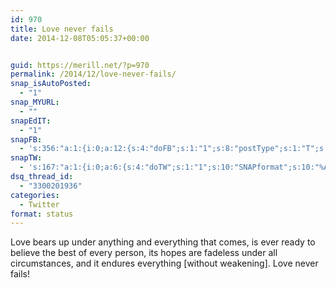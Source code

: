 ```yaml
---
id: 970
title: Love never fails
date: 2014-12-08T05:05:37+00:00


guid: https://merill.net/?p=970
permalink: /2014/12/love-never-fails/
snap_isAutoPosted:
  - "1"
snap_MYURL:
  - ""
snapEdIT:
  - "1"
snapFB:
  - 's:356:"a:1:{i:0;a:12:{s:4:"doFB";s:1:"1";s:8:"postType";s:1:"T";s:10:"AttachPost";s:1:"2";s:10:"SNAPformat";s:10:"%FULLTEXT%";s:9:"isAutoImg";s:1:"A";s:8:"imgToUse";s:0:"";s:9:"isAutoURL";s:1:"A";s:8:"urlToUse";s:0:"";s:11:"isPrePosted";s:1:"1";s:8:"isPosted";s:1:"1";s:4:"pgID";s:35:"10152446398931402_10152447171866402";s:5:"pDate";s:19:"2014-12-07 19:05:45";}}";'
snapTW:
  - 's:167:"a:1:{i:0;a:6:{s:4:"doTW";s:1:"1";s:10:"SNAPformat";s:10:"%ANNOUNCE%";s:8:"attchImg";s:1:"1";s:9:"isAutoImg";s:1:"A";s:8:"imgToUse";s:0:"";s:11:"isPrePosted";s:1:"1";}}";'
dsq_thread_id:
  - "3300201936"
categories:
  - Twitter
format: status
---
```

Love bears up under anything and everything that comes, is ever ready to believe the best of every person, its hopes are fadeless under all circumstances, and it endures everything [without weakening]. Love never fails!